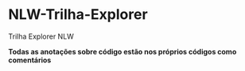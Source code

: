 # NLW-Trilha-Explorer
Trilha Explorer NLW

**Todas as anotações sobre código estão nos próprios códigos como comentários**
